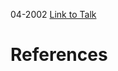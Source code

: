 

04-2002
[Link to Talk](https://www.churchofjesuschrist.org/study/general-conference/2002/04/saturday-afternoon-session?lang=eng)



# References
